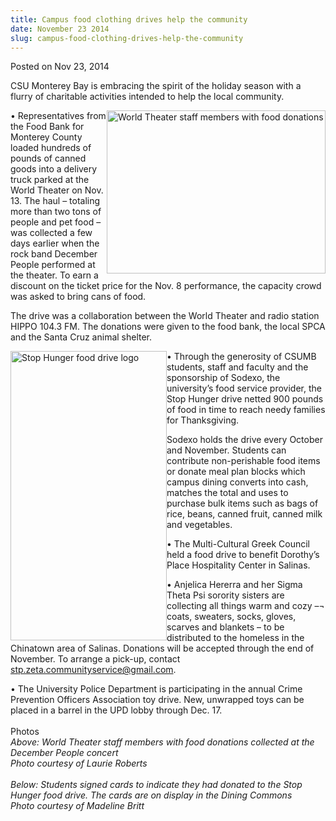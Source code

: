 ```yaml
---
title: Campus food clothing drives help the community
date: November 23 2014
slug: campus-food-clothing-drives-help-the-community
---
```





<span class="date">Posted on Nov 23, 2014    </span>
<p>CSU Monterey Bay is embracing the spirit of the holiday season
with a flurry of charitable activities intended to help the local
community.</p>
<p><img alt="World Theater staff members with food donations" src="http://news.csumb.edu/sites/default/files/65/attachments/news/images/santas_helpers.jpg" style="float:right; width:350px; height:261px">&#x2022; Representatives
from the Food Bank for Monterey County loaded hundreds of pounds of
canned goods into a delivery truck parked at the World Theater on
Nov. 13. The haul &#x2013; totaling more than two tons of people and pet
food &#x2013; was collected a few days earlier when the rock band December
People performed at the theater. To earn a discount on the ticket
price for the Nov. 8 performance, the capacity crowd was asked to
bring cans of food.</img></p>
<p>The drive was a collaboration between the World Theater and
radio station HIPPO 104.3 FM. The donations were given to the food
bank, the local SPCA and the Santa Cruz animal shelter.</p>
<p><img alt="Stop Hunger food drive logo" src="http://news.csumb.edu/sites/default/files/65/attachments/news/images/share_your_heart_for_web.jpg" style="float:left; width:250px; height:463px">&#x2022; Through the
generosity of CSUMB students, staff and faculty and the sponsorship
of Sodexo, the university&#x2019;s food service provider, the Stop Hunger
drive netted 900 pounds of food in time to reach needy families for
Thanksgiving.</img></p>
<p>Sodexo holds the drive every October and November. Students can
contribute non-perishable food items or donate meal plan blocks
which campus dining converts into cash, matches the total and uses
to purchase bulk items such as bags of rice, beans, canned fruit,
canned milk and vegetables.</p>
<p>&#x2022; The Multi-Cultural Greek Council held a food drive to benefit
Dorothy&#x2019;s Place Hospitality Center in Salinas.</p>
<p>&#x2022; Anjelica Hererra and her Sigma Theta Psi sorority sisters are
collecting all things warm and cozy &#x2013;&#xAC; coats, sweaters, socks,
gloves, scarves and blankets &#x2013; to be distributed to the homeless in
the Chinatown area of Salinas. Donations will be accepted through
the end of November. To arrange a pick-up, contact <a href="mailto:stp.zeta.communityservice@gmail.com">stp.zeta.communityservice@gmail.com</a>.</p>
<p>&#x2022; The University Police Department is participating in the
annual Crime Prevention Officers Association toy drive. New,
unwrapped toys can be placed in a barrel in the UPD lobby through
Dec. 17.<br>
<br>
Photos<br>
<em>Above: World Theater staff members with food donations
collected at the December People concert<br>
Photo courtesy of Laurie Roberts<br>
<br>
Below: Students signed cards to indicate they had donated to the
Stop Hunger food drive. The cards are on display in the Dining
Commons<br>
Photo courtesy of Madeline Britt</br></br></br></br></em></br></br></br></p>





